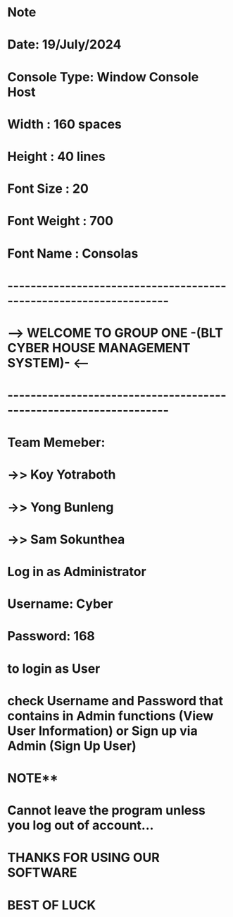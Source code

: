 # Note
# Date: 19/July/2024


# Console Type: Window Console Host
# Width       : 160 spaces
# Height      : 40 lines
# Font Size   : 20
# Font Weight : 700
# Font Name   : Consolas


# ------------------------------------------------------------------
# --> WELCOME TO GROUP ONE -(BLT CYBER HOUSE MANAGEMENT SYSTEM)- <--
# ------------------------------------------------------------------


# Team Memeber:
# ->> Koy Yotraboth
# ->> Yong Bunleng
# ->> Sam Sokunthea


# Log in as Administrator
# Username: Cyber
# Password: 168


# to login as User
# check Username and Password that contains in Admin functions (View User Information) or Sign up via Admin (Sign Up User)

# NOTE**
# Cannot leave the program unless you log out of account...


# THANKS FOR USING OUR SOFTWARE
# BEST OF LUCK

